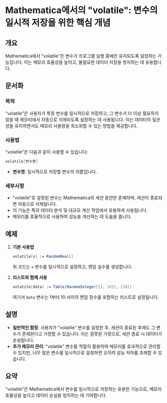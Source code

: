 <!--
Meta Description: # Mathematica에서의 "volatile": 변수의 일시적 저장을 위한 핵심 개념 ## 개요 Mathematica에서 "volatile"은 변수가 프로그램 실행 중에만 유지되도록 설정하는 기능입니다. 이는 메모리 효율성을 높이고, 불필요한 데이터 저장을 방지하는...
Meta Keywords: volatile, 변수를, 일시적으로, 메모리, 변수가
-->

# Mathematica에서의 "volatile": 변수의 일시적 저장을 위한 핵심 개념

## 개요
Mathematica에서 "volatile"은 변수가 프로그램 실행 중에만 유지되도록 설정하는 기능입니다. 이는 메모리 효율성을 높이고, 불필요한 데이터 저장을 방지하는 데 유용합니다.

## 문서화
### 목적
"volatile"은 사용자가 특정 변수를 일시적으로 저장하고, 그 변수가 더 이상 필요하지 않을 때 메모리에서 자동으로 삭제되도록 설정하는 데 사용됩니다. 이는 데이터의 일관성을 유지하면서도 메모리 사용량을 최소화할 수 있는 방법을 제공합니다.

### 사용법
"volatile"은 다음과 같이 사용할 수 있습니다:

```mathematica
volatile[변수명]
```

- **변수명**: 일시적으로 저장할 변수의 이름입니다.

### 세부사항
- "volatile"로 설정된 변수는 Mathematica의 세션 동안만 존재하며, 세션이 종료되면 자동으로 삭제됩니다.
- 이 기능은 특히 데이터 분석 및 대규모 계산 작업에서 유용하게 사용됩니다.
- 메모리를 효율적으로 사용하여 성능을 개선하는 데 도움을 줍니다.

## 예제
1. **기본 사용법**
   ```mathematica
   volatile[x] := RandomReal[]
   ```
   위 코드는 `x` 변수를 일시적으로 설정하고, 랜덤 실수를 생성합니다.

2. **리스트와 함께 사용**
   ```mathematica
   volatile[data] := Table[RandomInteger[{1, 10}], {10}]
   ```
   여기서 `data` 변수는 1부터 10 사이의 랜덤 정수를 포함하는 리스트로 설정됩니다.

## 설명
- **일반적인 함정**: 사용자가 "volatile" 변수를 설정한 후, 세션이 종료된 후에도 그 변수가 존재한다고 가정할 수 있습니다. 이는 잘못된 가정으로, 세션 종료 시 데이터가 손실됩니다.
- **추가 메모리 관리**: "volatile" 변수를 적절히 활용하여 메모리를 효과적으로 관리할 수 있지만, 너무 많은 변수를 일시적으로 설정하면 오히려 성능 저하를 초래할 수 있습니다.

## 요약
"volatile"은 Mathematica에서 변수를 일시적으로 저장하는 유용한 기능으로, 메모리 효율성을 높이고 데이터 손실을 방지하는 데 기여합니다.